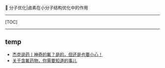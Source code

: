 👏 分子优化|卤素在小分子结构优化中的作用

---
[TOC]

---

## temp
* [杰克说药丨神奇的氟？是的，但还是也要小心！](https://mp.weixin.qq.com/s?__biz=MzA4MzgzMDM5Mg==&mid=2651344670&idx=1&sn=a063a9fae84dee4a441b5c8965684a40&chksm=840c9c09b37b151f8e6d3230ca436c057f3c76b976a34bae74d0ef44a98aa7250aaa888782e7&scene=27)
* [关于含氟药物，你需要知道的事儿](https://zhuanlan.zhihu.com/p/71193971)
